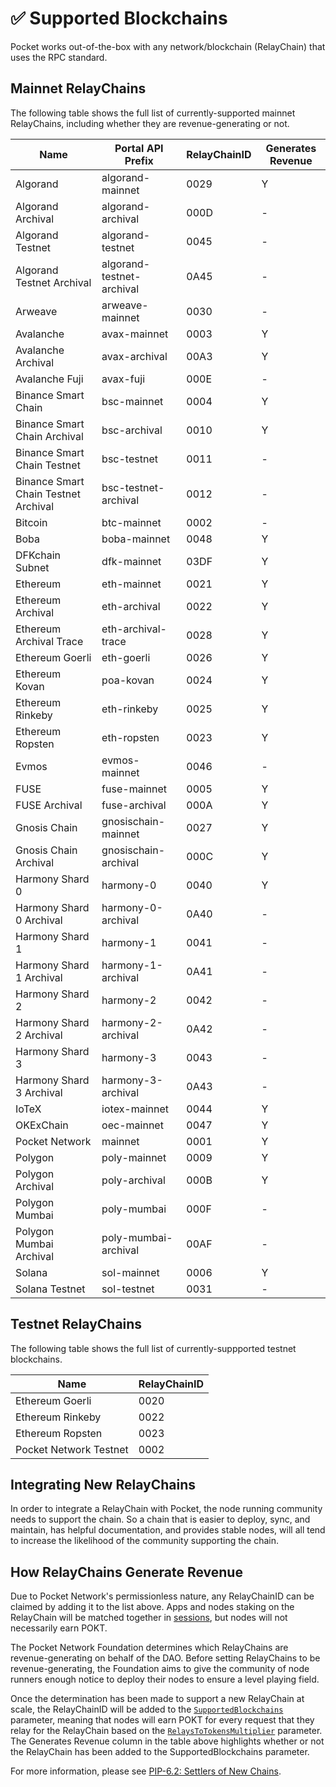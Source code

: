 # ✅ Supported Blockchains

Pocket works out-of-the-box with any network/blockchain (RelayChain) that uses the RPC standard.

## Mainnet RelayChains

The following table shows the full list of currently-supported mainnet RelayChains, including whether they are revenue-generating or not.

| Name                                 | Portal API Prefix         | RelayChainID | Generates Revenue |
| ------------------------------------ | ------------------------- | ------------ | ----------------- |
| Algorand                             | algorand-mainnet          | 0029         | Y                 |
| Algorand Archival                    | algorand-archival         | 000D         | -                 |
| Algorand Testnet                     | algorand-testnet          | 0045         | -                 |
| Algorand Testnet Archival            | algorand-testnet-archival | 0A45         | -                 |
| Arweave                              | arweave-mainnet           | 0030         | -                 |
| Avalanche                            | avax-mainnet              | 0003         | Y                 |
| Avalanche Archival                   | avax-archival             | 00A3         | Y                 |
| Avalanche Fuji                       | avax-fuji                 | 000E         | -                 |
| Binance Smart Chain                  | bsc-mainnet               | 0004         | Y                 |
| Binance Smart Chain Archival         | bsc-archival              | 0010         | Y                 |
| Binance Smart Chain Testnet          | bsc-testnet               | 0011         | -                 |
| Binance Smart Chain Testnet Archival | bsc-testnet-archival      | 0012         | -                 |
| Bitcoin                              | btc-mainnet               | 0002         | -                 |
| Boba                                 | boba-mainnet              | 0048         | Y                 |
| DFKchain Subnet                      | dfk-mainnet               | 03DF         | Y                 |
| Ethereum                             | eth-mainnet               | 0021         | Y                 |
| Ethereum Archival                    | eth-archival              | 0022         | Y                 |
| Ethereum Archival Trace              | eth-archival-trace        | 0028         | Y                 |
| Ethereum Goerli                      | eth-goerli                | 0026         | Y                 |
| Ethereum Kovan                       | poa-kovan                 | 0024         | Y                 |
| Ethereum Rinkeby                     | eth-rinkeby               | 0025         | Y                 |
| Ethereum Ropsten                     | eth-ropsten               | 0023         | Y                 |
| Evmos                                | evmos-mainnet             | 0046         | -                 |
| FUSE                                 | fuse-mainnet              | 0005         | Y                 |
| FUSE Archival                        | fuse-archival             | 000A         | Y                 |
| Gnosis Chain                         | gnosischain-mainnet       | 0027         | Y                 |
| Gnosis Chain Archival                | gnosischain-archival      | 000C         | Y                 |
| Harmony Shard 0                      | harmony-0                 | 0040         | Y                 |
| Harmony Shard 0 Archival             | harmony-0-archival        | 0A40         | -                 |
| Harmony Shard 1                      | harmony-1                 | 0041         | -                 |
| Harmony Shard 1 Archival             | harmony-1-archival        | 0A41         | -                 |
| Harmony Shard 2                      | harmony-2                 | 0042         | -                 |
| Harmony Shard 2 Archival             | harmony-2-archival        | 0A42         | -                 |
| Harmony Shard 3                      | harmony-3                 | 0043         | -                 |
| Harmony Shard 3 Archival             | harmony-3-archival        | 0A43         | -                 |
| IoTeX                                | iotex-mainnet             | 0044         | Y                 |
| OKExChain                            | oec-mainnet               | 0047         | Y                 |
| Pocket Network                       | mainnet                   | 0001         | Y                 |
| Polygon                              | poly-mainnet              | 0009         | Y                 |
| Polygon Archival                     | poly-archival             | 000B         | Y                 |
| Polygon Mumbai                       | poly-mumbai               | 000F         | -                 |
| Polygon Mumbai Archival              | poly-mumbai-archival      | 00AF         | -                 |
| Solana                               | sol-mainnet               | 0006         | Y                 |
| Solana Testnet                       | sol-testnet               | 0031         | -                 |

## Testnet RelayChains

The following table shows the full list of currently-suppported testnet blockchains.

| Name                   | RelayChainID |
| ---------------------- | ------------ |
| Ethereum Goerli        | 0020         |
| Ethereum Rinkeby       | 0022         |
| Ethereum Ropsten       | 0023         |
| Pocket Network Testnet | 0002         |

## Integrating New RelayChains

In order to integrate a RelayChain with Pocket, the node running community needs to support the chain. So a chain that is easier to deploy, sync, and maintain, has helpful documentation, and provides stable nodes, will all tend to increase the likelihood of the community supporting the chain.

## How RelayChains Generate Revenue

Due to Pocket Network's permissionless nature, any RelayChainID can be claimed by adding it to the list above. Apps and nodes staking on the RelayChain will be matched together in [sessions](../../v0/protocol/servicing.md#sessions), but nodes will not necessarily earn POKT.

The Pocket Network Foundation determines which RelayChains are revenue-generating on behalf of the DAO. Before setting RelayChains to be revenue-generating, the Foundation aims to give the community of node runners enough notice to deploy their nodes to ensure a level playing field.

Once the determination has been made to support a new RelayChain at scale, the RelayChainID will be added to the [`SupportedBlockchains`](protocol-parameters.md#supportedblockchains) parameter, meaning that nodes will earn POKT for every request that they relay for the RelayChain based on the [`RelaysToTokensMultiplier`](protocol-parameters.md#relaystotokensmultiplier) parameter. The Generates Revenue column in the table above highlights whether or not the RelayChain has been added to the SupportedBlockchains parameter.

For more information, please see [PIP-6.2: Settlers of New Chains](https://forum.pokt.network/t/pip-6-2-settlers-of-new-chains/1027).
